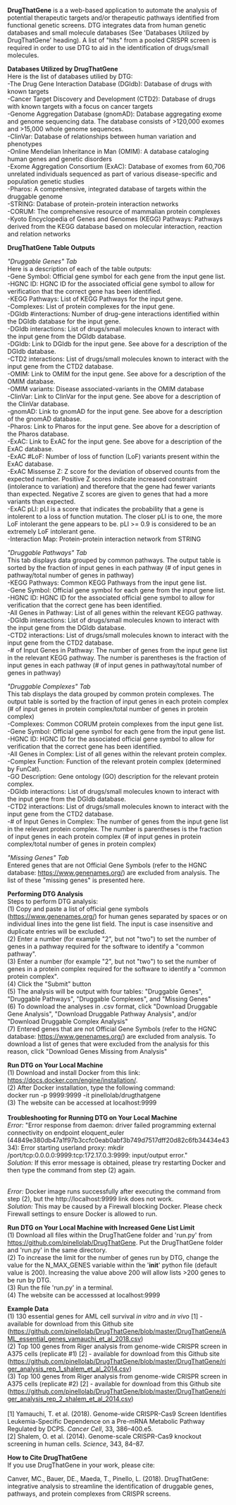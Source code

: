 <b>DrugThatGene</b> is a a web-based application to automate the analysis of potential therapeutic targets and/or therapeutic pathways identified from functional genetic screens. DTG integrates data from human genetic databases and small molecule databases (See 'Databases Utilized by DrugThatGene' heading). A list of "hits" from a pooled CRISPR screen is required in order to use DTG to aid in the identification of drugs/small molecules.

<b>Databases Utilized by DrugThatGene</b>
<br>Here is the list of databases utilied by DTG:
<br>-The Drug Gene Interaction Database (DGIdb): Database of drugs with known targets
<br>-Cancer Target Discovery and Development (CTD2): Database of drugs with known targets with a focus on cancer targets
<br>-Genome Aggregation Database (gnomAD): Database aggregating exome and genome sequencing data. The database consists of >120,000 exomes and >15,000 whole genome sequences.
<br>-ClinVar: Database of relationships between human variation and phenotypes
<br>-Online Mendelian Inheritance in Man (OMIM): A database cataloging human genes and genetic disorders
<br>-Exome Aggregation Consortium (ExAC): Database of exomes from 60,706 unrelated individuals sequenced as part of various disease-specific and population genetic studies
<br>-Pharos: A comprehensive, integrated database of targets within the druggable genome
<br>-STRING: Database of protein-protein interaction networks
<br>-CORUM: The comprehensive resource of mammalian protein complexes
<br>-Kyoto Encyclopedia of Genes and Genomes (KEGG) Pathways: Pathways derived from the KEGG database based on molecular interaction, reaction and relation networks

<b>DrugThatGene Table Outputs</b>

<i>"Druggable Genes" Tab</i>
<br>Here is a description of each of the table outputs:
<br>-Gene Symbol: Official gene symbol for each gene from the input gene list.
<br>-HGNC ID: HGNC ID for the associated official gene symbol to allow for verification that the correct gene has been identified.
<br>-KEGG Pathways: List of KEGG Pathways for the input gene.
<br>-Complexes: List of protein complexes for the input gene.
<br>-DGIdb #interactions: Number of drug-gene interactions identified within the DGIdb database for the input gene.
<br>-DGIdb interactions: List of drugs/small molecules known to interact with the input gene from the DGIdb database.
<br>-DGIdb: Link to DGIdb for the input gene. See above for a description of the DGIdb database.
<br>-CTD2 interactions: List of drugs/small molecules known to interact with the input gene from the CTD2 database.
<br>-OMIM: Link to OMIM for the input gene. See above for a description of the OMIM database.
<br>-OMIM variants: Disease associated-variants in the OMIM database
<br>-ClinVar: Link to ClinVar for the input gene. See above for a description of the ClinVar database.
<br>-gnomAD: Link to gnomAD for the input gene. See above for a description of the gnomAD database.
<br>-Pharos: Link to Pharos for the input gene. See above for a description of the Pharos database.
<br>-ExAC: Link to ExAC for the input gene. See above for a description of the ExAC database.
<br>-ExAC #LoF: Number of loss of function (LoF) variants present within the ExAC database.
<br>-ExAC Missense Z: Z score for the deviation of observed counts from the expected number. Positive Z scores indicate increased constraint (intolerance to variation) and therefore that the gene had fewer variants than expected. Negative Z scores are given to genes that had a more variants than expected.
<br>-ExAC pLI: pLI is a score that indicates the probability that a gene is intolerent to a loss of function mutation. The closer pLI is to one, the more LoF intolerant the gene appears to be. pLI >= 0.9 is considered to be an extremely LoF intolerant gene.
<br>-Interaction Map: Protein-protein interaction network from STRING

<i>"Druggable Pathways" Tab</i>
<br>This tab displays data grouped by common pathways. The output table is sorted by the fraction of input genes in each pathway (# of input genes in pathway/total number of genes in pathway)
<br>-KEGG Pathways: Common KEGG Pathways from the input gene list.
<br>-Gene Symbol: Official gene symbol for each gene from the input gene list.
<br>-HGNC ID: HGNC ID for the associated official gene symbol to allow for verification that the correct gene has been identified.
<br>-All Genes in Pathway: List of all genes within the relevant KEGG pathway.
<br>-DGIdb interactions: List of drugs/small molecules known to interact with the input gene from the DGIdb database.
<br>-CTD2 interactions: List of drugs/small molecules known to interact with the input gene from the CTD2 database.
<br>-# of Input Genes in Pathway: The number of genes from the input gene list in the relevant KEGG pathway. The number is parentheses is the fraction of input genes in each pathway (# of input genes in pathway/total number of genes in pathway)

<i>"Druggable Complexes" Tab</i>
<br>This tab displays the data grouped by common protein complexes. The output table is sorted by the fraction of input genes in each protein complex (# of input genes in protein complex/total number of genes in protein complex)
<br>-Complexes: Common CORUM protein complexes from the input gene list.
<br>-Gene Symbol: Official gene symbol for each gene from the input gene list.
<br>-HGNC ID: HGNC ID for the associated official gene symbol to allow for verification that the correct gene has been identified.
<br>-All Genes in Complex: List of all genes within the relevant protein complex.
<br>-Complex Function: Function of the relevant protein complex (determined by FunCat).
<br>-GO Description: Gene ontology (GO) description for the relevant protein complex.
<br>-DGIdb interactions: List of drugs/small molecules known to interact with the input gene from the DGIdb database.
<br>-CTD2 interactions: List of drugs/small molecules known to interact with the input gene from the CTD2 database.
<br>-# of Input Genes in Complex: The number of genes from the input gene list in the relevant protein complex. The number is parentheses is the fraction of input genes in each protein complex (# of input genes in protein complex/total number of genes in protein complex)

<i>"Missing Genes" Tab</i>
<br>Entered genes that are not Official Gene Symbols (refer to the HGNC database: https://www.genenames.org/) are excluded from analysis. The list of these "missing genes" is presented here.

<b>Performing DTG Analysis</b>
<br>Steps to perform DTG analysis:
<br>(1) Copy and paste a list of official gene symbols (https://www.genenames.org/) for human genes separated by spaces or on individual lines into the gene list field. The input is case insensitive and duplicate entries will be excluded.
<br>(2) Enter a number (for example "2", but not "two") to set the number of genes in a pathway required for the software to identify a "common pathway".
<br>(3) Enter a number (for example "2", but not "two") to set the number of genes in a protein complex required for the software to identify a "common protein complex".
<br>(4) Click the "Submit" button
<br>(5) The analysis will be output with four tables: "Druggable Genes", "Druggable Pathways", "Druggable Complexes", and "Missing Genes"
<br>(6) To download the analyses in .csv format, click "Download Druggable Gene Analysis", "Download Druggable Pathway Analysis", and/or "Download Druggable Complex Analysis"
<br>(7) Entered genes that are not Official Gene Symbols (refer to the HGNC database: https://www.genenames.org/) are excluded from analysis. To download a list of genes that were excluded from the analysis for this reason, click "Download Genes Missing from Analysis"

<b>Run DTG on Your Local Machine</b>
<br>(1) Download and install Docker from this link: https://docs.docker.com/engine/installation/.
<br>(2) After Docker installation, type the following command:
<br>docker run -p 9999:9999 -it pinellolab/drugthatgene
<br>(3) The website can be accessed at localhost:9999
<br><br><b>Troubleshooting for Running DTG on Your Local Machine</b>
<br><i>Error:</i> "Error response from daemon: driver failed programming external connectivity on endpoint eloquent_euler (44849e380db47a1f97b3ccfc0eab0abf3b749d7517dff20d82c6fb34434e4334): Error starting userland proxy: mkdir /port/tcp:0.0.0.0:9999:tcp:172.17.0.3:9999: input/output error."
<br><i>Solution:</i> If this error message is obtained, please try restarting Docker and then type the command from step (2) again.

<br><i>Error:</i> Docker image runs successfully after executing the command from step (2), but the http://localhost:9999 link does not work. 
<br><i>Solution:</i> This may be caused by a Firewall blocking Docker. Please check Firewall settings to ensure Docker is allowed to run. 



<b>Run DTG on Your Local Machine with Increased Gene List Limit</b>
<br>(1) Download all files within the DrugThatGene folder and 'run.py' from https://github.com/pinellolab/DrugThatGene. Put the DrugThatGene folder and 'run.py' in the same directory.
<br>(2) To increase the limit for the number of genes run by DTG, change the value for the N_MAX_GENES variable within the '__init__' python file (default value is 200). Increasing the value above 200 will allow lists >200 genes to be run by DTG. 
<br>(3) Run the file 'run.py' in a terminal. 
<br>(4) The website can be accesssed at localhost:9999


<b>Example Data</b>
<br>(1) 130 essential genes for AML cell survival <i>in vitro</i> and <i>in vivo</i> [1] - available for download from this Github site (https://github.com/pinellolab/DrugThatGene/blob/master/DrugThatGene/AML_essential_genes_yamauchi_et_al_2018.csv)
<br>(2) Top 100 genes from Riger analysis from genome-wide CRISPR screen in A375 cells (replicate #1) [2] - available for download from this Github site (https://github.com/pinellolab/DrugThatGene/blob/master/DrugThatGene/riger_analysis_rep_1_shalem_et_al_2014.csv)</li>
<br>(3) Top 100 genes from Riger analysis from genome-wide CRISPR screen in A375 cells (replicate #2) [2] - available for download from this Github site (https://github.com/pinellolab/DrugThatGene/blob/master/DrugThatGene/riger_analysis_rep_2_shalem_et_al_2014.csv)
<br><br>[1] Yamauchi, T. et al. (2018). Genome-wide CRISPR-Cas9 Screen Identifies Leukemia-Specific Dependence on a Pre-mRNA Metabolic Pathway Regulated by DCPS. <i>Cancer Cell</i>, 33, 386–400.e5.
<br>[2] Shalem, O. et al. (2014). Genome-scale CRISPR-Cas9 knockout screening in human cells. <i>Science</i>, 343, 84–87.
<br>

<b>How to Cite DrugThatGene</b>
<br>If you use DrugThatGene in your work, please cite:

Canver, MC., Bauer, DE., Maeda, T., Pinello, L. (2018). DrugThatGene: integrative analysis to streamline the identification of druggable genes, pathways, and protein complexes from CRISPR screens.

